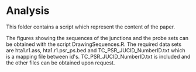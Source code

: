 # Analysis

This folder contains a script which represent the content of the paper.

The figures showing the sequences of the junctions and the probe sets can be obtained with the script DrawingSequences.R. 
The required data sets are hta1.r1.ass, hta1.r1.psr_ps.bed and TC_PSR_JUCID_NumberID.txt which is a mapping file between id's. TC_PSR_JUCID_NumberID.txt is included and the other files can be obtained upon request.



